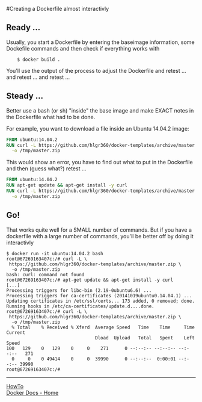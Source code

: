 #Creating a Dockerfile almost interactivly

## Ready ...
Usually, you start a Dockerfile by entering the baseimage information, some Dockefile commands and then check if everything works with

``` text
    $ docker build .
```

You'll use the output of the process to adjust the Dockerfile and retest ... and retest ... and retest ...


## Steady ...

Better use a bash (or sh) "inside" the base image and make EXACT notes in the Dockerfile what had to be done.

For example, you want to download a file inside an Ubuntu 14.04.2 image:

``` dockerfile
FROM ubuntu:14.04.2
RUN curl -L https://github.com/hlgr360/docker-templates/archive/master.zip \
  -o /tmp/master.zip
```

This would show an error, you have to find out what to put in the Dockerfile and then (guess what?) retest ...

``` dockerfile
FROM ubuntu:14.04.2
RUN apt-get update && apt-get install -y curl
RUN curl -L https://github.com/hlgr360/docker-templates/archive/master.zip \
  -o /tmp/master.zip
```

## Go!

That works quite well for a SMALL number of commands. But if you have a dockerfile with a large number of commands, you'll be better off by doing it interactivly

``` text
$ docker run -it ubuntu:14.04.2 bash
root@67269163407c:/# curl -L \
 https://github.com/hlgr360/docker-templates/archive/master.zip \
  -o /tmp/master.zip
bash: curl: command not found
root@67269163407c:/# apt-get update && apt-get install -y curl
[...]
Processing triggers for libc-bin (2.19-0ubuntu6.6) ...
Processing triggers for ca-certificates (20141019ubuntu0.14.04.1) ...
Updating certificates in /etc/ssl/certs... 173 added, 0 removed; done.
Running hooks in /etc/ca-certificates/update.d....done.
root@67269163407c:/# curl -L \
 https://github.com/hlgr360/docker-templates/archive/master.zip \
  -o /tmp/master.zip
  % Total    % Received % Xferd  Average Speed   Time    Time     Time  Current
                                 Dload  Upload   Total   Spent    Left  Speed
100   129    0   129    0     0    271      0 --:--:-- --:--:-- --:--:--   271
  0     0    0 49414    0     0  39990      0 --:--:--  0:00:01 --:--:-- 39990
root@67269163407c:/#
```

---

[HowTo](HowTo)  
[Docker Docs - Home](../wiki/Home)  
